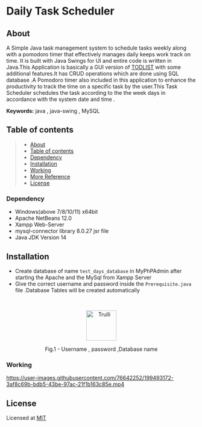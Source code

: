# Daily Task Scheduler

## About

A Simple Java task management system to schedule tasks weekly along with a pomodoro timer that effectively manages daily keeps work track on time. It is built with Java Swings for UI and entire code is written in Java.This Application is basically a GUI version of [TODLIST](https://github.com/VidhyaVarshanyJS/TODOLIST-CONSOLE) with some additional features.It has CRUD operations which are done using SQL database .A Pomodoro timer also included in this application to enhance the productivity to track the time on a specific task by the user.This Task Scheduler schedules the task according to the  the week days in accordance with the system date and time . 

**Keywords:**  java , java-swing , MySQL

## Table of contents

>   * [About](#about--synopsis)
>   * [Table of contents](#table-of-contents)
>   * [Dependency](#dependency)
>   * [Installation](#installation)
>   * [Working](#working)
>   * [More Reference](#more-reference)
>   * [License](#license)

### Dependency

- Windows(above 7/8/10/11) x64bit
- Apache NetBeans 12.0
- Xampp Web-Server
- mysql-connector library 8.0.27 jsr file
- Java JDK Version 14

## Installation

- Create database of name `test_days_database` in MyPhPAdmin after starting the Apache and the MySql from Xampp Server 
- Give the correct username and password inside the `Prerequisite.java` file .Database Tables will be created automatically
</br>
<p align="center">

  <img src="https://user-images.githubusercontent.com/76642252/199481601-35bf4447-4725-461b-b961-17137540539e.png" alt="Trulli" height="80">

</p>
<p align="center">Fig.1 - Username , password ,Database name</p>


### Working

https://user-images.githubusercontent.com/76642252/199493172-3af8c69b-bdb5-43be-97ac-21f1b163c85e.mp4

## License

Licensed at [MIT](https://choosealicense.com/licenses/mit/)
